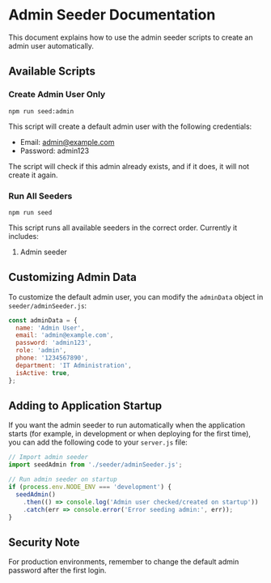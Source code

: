 # Admin Seeder Documentation

This document explains how to use the admin seeder scripts to create an admin user automatically.

## Available Scripts

### Create Admin User Only

```
npm run seed:admin
```

This script will create a default admin user with the following credentials:
- Email: admin@example.com
- Password: admin123

The script will check if this admin already exists, and if it does, it will not create it again.

### Run All Seeders

```
npm run seed
```

This script runs all available seeders in the correct order. Currently it includes:
1. Admin seeder

## Customizing Admin Data

To customize the default admin user, you can modify the `adminData` object in `seeder/adminSeeder.js`:

```javascript
const adminData = {
  name: 'Admin User',
  email: 'admin@example.com',
  password: 'admin123',
  role: 'admin',
  phone: '1234567890',
  department: 'IT Administration',
  isActive: true,
};
```

## Adding to Application Startup

If you want the admin seeder to run automatically when the application starts (for example, in development or when deploying for the first time), you can add the following code to your `server.js` file:

```javascript
// Import admin seeder
import seedAdmin from './seeder/adminSeeder.js';

// Run admin seeder on startup
if (process.env.NODE_ENV === 'development') {
  seedAdmin()
    .then(() => console.log('Admin user checked/created on startup'))
    .catch(err => console.error('Error seeding admin:', err));
}
```

## Security Note

For production environments, remember to change the default admin password after the first login.
